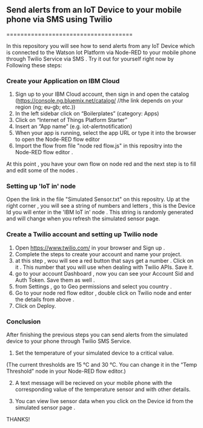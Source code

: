 ## Send alerts from an IoT Device to your mobile phone via SMS using Twilio  

====================================

In this repository you will see how to send alerts from any IoT Device which is connected to the Watson Iot Platform via Node-RED to your mobile phone through Twilio Service via SMS . Try it out for yourself right now by Following these steps:




### Create your Application on IBM Cloud

1. Sign up to your IBM Cloud account, then sign in and open the catalog (https://console.ng.bluemix.net/catalog/   //the link depends on your region (ng; eu-gb; etc.))
2. In the left sidebar click on “Boilerplates” (category: Apps)
3. Click on “Internet of Things Platform Starter”
4. Insert an “App name” (e.g. iot-alertnotification)
5. When your app is running, select the app URL or type it into the browser to open the Node-RED flow editor
6. Import the flow from file "node red flow.js" in this repositry into the Node-RED flow editor .

At this point , you have your own flow on node red and the next step is to fill and edit some of the nodes . 

### Setting up 'IoT in' node
 Open the link in the file "Simulated Sensor.txt" on this repositry. Up at the right corner , you will see a string of numbers and letters , this is the Device Id you will enter in the 'IBM IoT in' node . This string is randomly generated and will change when you refresh the simulated sensor page.



### Create a Twilio account and setting up Twilio node
1. Open https://www.twilio.com/ in your browser and Sign up . 
2. Complete the steps to create your account and name your project.
3. at this step , wou will see a red button that says get a number . Click on it . This number that you will use when dealing with Twilio APIs. Save it. 
3. go to your account Dashboard , now you can see your Account Sid and Auth Token. Save them as well . 
4. from Settings , go to Geo permissions and select you country .
5. Go to your node red flow editor , double click on Twilio node and enter the details from above . 
6. Click on Deploy.


### Conclusion

After finishing the previous steps you can send alerts from the simulated device to your phone through Twilio SMS Service.

1. Set the temperature of your simulated device to a critical value.

(The current thresholds are 15 °C and 30 °C. You can change it in the “Temp Threshold” node in your Node-RED flow editor.)

2. A text message will be recieved on your mobile phone with the corresponding value of the temperature sensor and with other details.

3. You can view live sensor data when you click on the Device id from the simulated sensor page .

THANKS! 
